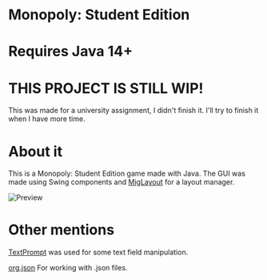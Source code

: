 # Monopoly: Student Edition

# Requires Java 14+

# THIS PROJECT IS STILL WIP!

This was made for a university assignment, I didn't finish it. I'll try to finish it when I have more time.

# About it

This is a Monopoly: Student Edition game made with Java. The GUI was made using Swing components and [MigLayout](http://www.miglayout.com/) for a layout manager.

![Preview](https://i.imgur.com/YATEx24.png)

# Other mentions

[TextPrompt](https://tips4java.wordpress.com/2009/11/29/text-prompt/) was used for some text field manipulation. 

[org.json](https://mvnrepository.com/artifact/org.json/json) For working with .json files.
